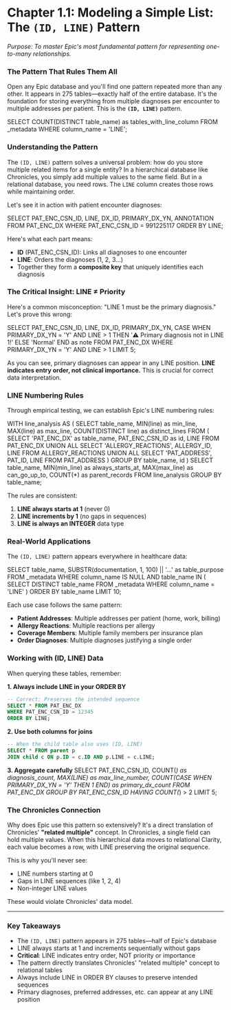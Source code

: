 # Chapter 1.1: Modeling a Simple List: The `(ID, LINE)` Pattern

*Purpose: To master Epic's most fundamental pattern for representing one-to-many relationships.*

### The Pattern That Rules Them All

Open any Epic database and you'll find one pattern repeated more than any other. It appears in 275 tables—exactly half of the entire database. It's the foundation for storing everything from multiple diagnoses per encounter to multiple addresses per patient. This is the **`(ID, LINE)`** pattern.

<example-query description="Discover the prevalence of the LINE pattern">
SELECT COUNT(DISTINCT table_name) as tables_with_line_column
FROM _metadata
WHERE column_name = 'LINE';
</example-query>

### Understanding the Pattern

The `(ID, LINE)` pattern solves a universal problem: how do you store multiple related items for a single entity? In a hierarchical database like Chronicles, you simply add multiple values to the same field. But in a relational database, you need rows. The `LINE` column creates those rows while maintaining order.

Let's see it in action with patient encounter diagnoses:

<example-query description="Examine the (ID, LINE) pattern in encounter diagnoses">
SELECT 
    PAT_ENC_CSN_ID,
    LINE,
    DX_ID,
    PRIMARY_DX_YN,
    ANNOTATION
FROM PAT_ENC_DX
WHERE PAT_ENC_CSN_ID = 991225117
ORDER BY LINE;
</example-query>

Here's what each part means:
- **ID** (PAT_ENC_CSN_ID): Links all diagnoses to one encounter
- **LINE**: Orders the diagnoses (1, 2, 3...)
- Together they form a **composite key** that uniquely identifies each diagnosis

### The Critical Insight: LINE ≠ Priority

Here's a common misconception: "LINE 1 must be the primary diagnosis." Let's prove this wrong:

<example-query description="Proof that LINE does not indicate priority">
SELECT 
    PAT_ENC_CSN_ID,
    LINE,
    DX_ID,
    PRIMARY_DX_YN,
    CASE 
        WHEN PRIMARY_DX_YN = 'Y' AND LINE > 1 
        THEN '⚠️ Primary diagnosis not in LINE 1!'
        ELSE 'Normal'
    END as note
FROM PAT_ENC_DX
WHERE PRIMARY_DX_YN = 'Y' 
  AND LINE > 1
LIMIT 5;
</example-query>

As you can see, primary diagnoses can appear in any LINE position. **LINE indicates entry order, not clinical importance.** This is crucial for correct data interpretation.

### LINE Numbering Rules

Through empirical testing, we can establish Epic's LINE numbering rules:

<example-query description="Verify LINE numbering always starts at 1">
WITH line_analysis AS (
    SELECT 
        table_name,
        MIN(line) as min_line,
        MAX(line) as max_line,
        COUNT(DISTINCT line) as distinct_lines
    FROM (
        SELECT 'PAT_ENC_DX' as table_name, PAT_ENC_CSN_ID as id, LINE 
        FROM PAT_ENC_DX
        UNION ALL
        SELECT 'ALLERGY_REACTIONS', ALLERGY_ID, LINE 
        FROM ALLERGY_REACTIONS
        UNION ALL
        SELECT 'PAT_ADDRESS', PAT_ID, LINE 
        FROM PAT_ADDRESS
    )
    GROUP BY table_name, id
)
SELECT 
    table_name,
    MIN(min_line) as always_starts_at,
    MAX(max_line) as can_go_up_to,
    COUNT(*) as parent_records
FROM line_analysis
GROUP BY table_name;
</example-query>

The rules are consistent:
1. **LINE always starts at 1** (never 0)
2. **LINE increments by 1** (no gaps in sequences)
3. **LINE is always an INTEGER** data type

### Real-World Applications

The `(ID, LINE)` pattern appears everywhere in healthcare data:

<example-query description="See the variety of data using the (ID, LINE) pattern">
SELECT 
    table_name,
    SUBSTR(documentation, 1, 100) || '...' as table_purpose
FROM _metadata
WHERE column_name IS NULL
  AND table_name IN (
    SELECT DISTINCT table_name 
    FROM _metadata 
    WHERE column_name = 'LINE'
  )
ORDER BY table_name
LIMIT 10;
</example-query>

Each use case follows the same pattern:
- **Patient Addresses**: Multiple addresses per patient (home, work, billing)
- **Allergy Reactions**: Multiple reactions per allergy
- **Coverage Members**: Multiple family members per insurance plan
- **Order Diagnoses**: Multiple diagnoses justifying a single order

### Working with (ID, LINE) Data

When querying these tables, remember:

**1. Always include LINE in your ORDER BY**
```sql
-- Correct: Preserves the intended sequence
SELECT * FROM PAT_ENC_DX 
WHERE PAT_ENC_CSN_ID = 12345
ORDER BY LINE;
```

**2. Use both columns for joins**
```sql
-- When the child table also uses (ID, LINE)
SELECT * FROM parent p
JOIN child c ON p.ID = c.ID AND p.LINE = c.LINE;
```

**3. Aggregate carefully**
<example-query description="Count items per parent correctly">
SELECT 
    PAT_ENC_CSN_ID,
    COUNT(*) as diagnosis_count,
    MAX(LINE) as max_line_number,
    COUNT(CASE WHEN PRIMARY_DX_YN = 'Y' THEN 1 END) as primary_dx_count
FROM PAT_ENC_DX
GROUP BY PAT_ENC_CSN_ID
HAVING COUNT(*) > 2
LIMIT 5;
</example-query>

### The Chronicles Connection

Why does Epic use this pattern so extensively? It's a direct translation of Chronicles' **"related multiple"** concept. In Chronicles, a single field can hold multiple values. When this hierarchical data moves to relational Clarity, each value becomes a row, with LINE preserving the original sequence.

This is why you'll never see:
- LINE numbers starting at 0
- Gaps in LINE sequences (like 1, 2, 4)
- Non-integer LINE values

These would violate Chronicles' data model.

---

### Key Takeaways

- The `(ID, LINE)` pattern appears in 275 tables—half of Epic's database
- LINE always starts at 1 and increments sequentially without gaps
- **Critical**: LINE indicates entry order, NOT priority or importance
- The pattern directly translates Chronicles' "related multiple" concept to relational tables
- Always include LINE in ORDER BY clauses to preserve intended sequences
- Primary diagnoses, preferred addresses, etc. can appear at any LINE position